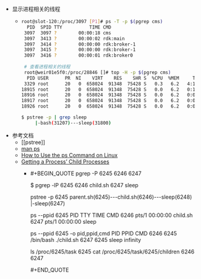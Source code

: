 - 显示进程相关的线程
	- ```bash
	  root@slot-120:/proc/3097 [P1]# ps -T -p $(pgrep cms)
	    PID  SPID TTY          TIME CMD
	   3097  3097 ?        00:00:18 cms
	   3097  3413 ?        00:00:02 rdk:main
	   3097  3414 ?        00:00:00 rdk:broker-1
	   3097  3415 ?        00:00:00 rdk:broker-1
	   3097  3416 ?        00:00:01 rdk:broker0
	   
	   # 查看进程相关的线程
	   root@weir01e5f0:/proc/28846 []# top -H -p $(pgrep cms)
	    PID USER      PR  NI    VIRT    RES    SHR S  %CPU  %MEM     TIME+ COMMAND
	   3329 root      20   0  658024  91348  75428 S   0.3   6.2   4:12.21 cms
	  18915 root      20   0  658024  91348  75428 S   0.0   6.2   0:18.48 rdk:main
	  18916 root      20   0  658024  91348  75428 S   0.0   6.2   0:00.68 rdk:broker-1
	  18917 root      20   0  658024  91348  75428 S   0.0   6.2   0:00.75 rdk:broker-1
	  18926 root      20   0  658024  91348  75428 S   0.0   6.2   0:08.47 rdk:broker0
	  
	  $ pstree -p | grep sleep
	       |-bash(31207)---sleep(31800)
	  ```
- 参考文档
	- [[pstree]]
	- [man ps](https://man7.org/linux/man-pages/man1/ps.1.html)
	- [How to Use the ps Command on Linux](https://pimylifeup.com/ps-command-linux/)
	- [Getting a Process’ Child Processes](https://www.baeldung.com/linux/get-process-child-processes)
		- #+BEGIN_QUOTE
		  pgrep -P 6245
		  6246
		  6247
		  
		  $ pgrep -lP 6245
		  6246 child.sh
		  6247 sleep
		  
		  pstree -p 6245
		  parent.sh(6245)---child.sh(6246)---sleep(6248)
		                  |-sleep(6247)
		  
		  ps --ppid 6245
		   PID TTY          TIME CMD
		  6246 pts/1    00:00:00 child.sh
		  6247 pts/1    00:00:00 sleep
		  
		  ps --ppid 6245 -o pid,ppid,cmd
		   PID  PPID CMD
		  6246  6245 /bin/bash ./child.sh
		  6247  6245 sleep infinity
		  
		  
		  ls /proc/6245/task
		  6245
		  cat /proc/6245/task/6245/children
		  6246 6247
		  
		  #+END_QUOTE